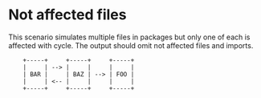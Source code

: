 # Not affected files

This scenario simulates multiple files in packages but only one of each is
affected with cycle. The output should omit not affected files and imports.

```text
    +-----+     +-----+     +-----+
    |     | --> |     |     |     |
    | BAR |     | BAZ | --> | FOO |
    |     | <-- |     |     |     |
    +-----+     +-----+     +-----+
```
